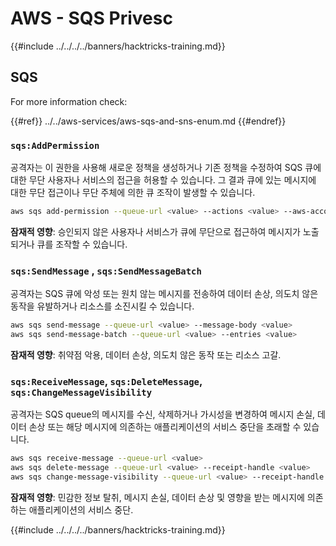 # AWS - SQS Privesc

{{#include ../../../../banners/hacktricks-training.md}}

## SQS

For more information check:

{{#ref}}
../../aws-services/aws-sqs-and-sns-enum.md
{{#endref}}

### `sqs:AddPermission`

공격자는 이 권한을 사용해 새로운 정책을 생성하거나 기존 정책을 수정하여 SQS 큐에 대한 무단 사용자나 서비스의 접근을 허용할 수 있습니다. 그 결과 큐에 있는 메시지에 대한 무단 접근이나 무단 주체에 의한 큐 조작이 발생할 수 있습니다.
```bash
aws sqs add-permission --queue-url <value> --actions <value> --aws-account-ids <value> --label <value>
```
**잠재적 영향**: 승인되지 않은 사용자나 서비스가 큐에 무단으로 접근하여 메시지가 노출되거나 큐를 조작할 수 있습니다.

### `sqs:SendMessage` , `sqs:SendMessageBatch`

공격자는 SQS 큐에 악성 또는 원치 않는 메시지를 전송하여 데이터 손상, 의도치 않은 동작을 유발하거나 리소스를 소진시킬 수 있습니다.
```bash
aws sqs send-message --queue-url <value> --message-body <value>
aws sqs send-message-batch --queue-url <value> --entries <value>
```
**잠재적 영향**: 취약점 악용, 데이터 손상, 의도치 않은 동작 또는 리소스 고갈.

### `sqs:ReceiveMessage`, `sqs:DeleteMessage`, `sqs:ChangeMessageVisibility`

공격자는 SQS queue의 메시지를 수신, 삭제하거나 가시성을 변경하여 메시지 손실, 데이터 손상 또는 해당 메시지에 의존하는 애플리케이션의 서비스 중단을 초래할 수 있습니다.
```bash
aws sqs receive-message --queue-url <value>
aws sqs delete-message --queue-url <value> --receipt-handle <value>
aws sqs change-message-visibility --queue-url <value> --receipt-handle <value> --visibility-timeout <value>
```
**잠재적 영향**: 민감한 정보 탈취, 메시지 손실, 데이터 손상 및 영향을 받는 메시지에 의존하는 애플리케이션의 서비스 중단.

{{#include ../../../../banners/hacktricks-training.md}}
